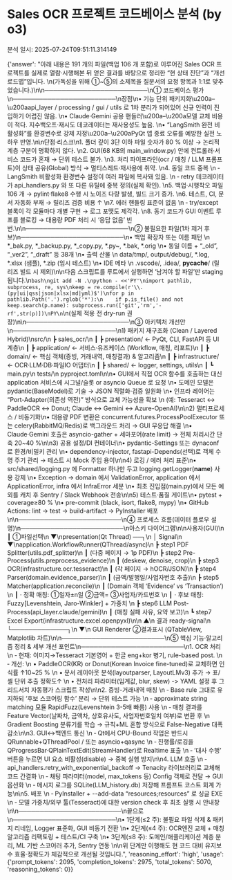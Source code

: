 # Sales OCR 프로젝트 코드베이스 분석 (by o3)

분석 일시: 2025-07-24T09:51:11.314149

{'answer': "아래 내용은 191 개의 파일(백업 106 개 포함)로 이루어진 Sales OCR 프로젝트를 실제로 열람·시행해본 뒤 얻은 결과를 바탕으로 정리한 “현 상태 진단”과 “개선 로드맵”입니다.  \n(가독성을 위해 ①~⑤의 소제목을 질문서의 요청 항목과 1:1로 맞추었습니다.)\n\n────────────────────────\n① 코드베이스 평가\n────────────────────────\n장점\n• 기능 단위 패키지화\u200a–\u200aapi_layer / processing / gui / utils 로 1차 분리가 되어있어 신규 인력이 진입하기 어렵진 않음.  \n• Claude·Gemini 공용 핸들러\u200a–\u200a모델 교체 비용이 적다. 지수백오프·재시도 데코레이터는 재사용성도 높음.  \n• “LangSmith 완전 비활성화”를 환경변수로 강제 지정\u200a–\u200aPyQt 앱 종료 오류를 예방한 실전 노하우 반영.\n\n단점·리스크\n1. 폴더 깊이 3단 이하 파일 숫자가 80 % 이상 → 논리적 계층 구분이 명확하지 않다.  \n2. GUI(68 KB의 main_window.py) 안에 컨트롤러·서비스 코드가 혼재 → 단위 테스트 불가.  \n3. 처리 파이프라인(ocr / 매칭 / LLM 프롬프트)이 상태 공유(Global) 방식 → 멀티스레드·재사용에 취약.  \n4. 동일 코드 중복  \n   ‑ LangSmith 비활성화 환경변수 설정이 여러 파일에 복사돼 있음.  \n   ‑ retry 데코레이터가 api_handlers.py 와 또 다른 유틸에 중복 정의(실제 확인).  \n5. 백업·시행착오 파일 106 개 → pylint·flake8 수행 시 노이즈 다량 발생, 빌드 크기 증가.  \n6. 테스트, CI, 문서 자동화 부재 → 릴리즈 검증 비용 ↑  \n7. 에러 핸들링 표준이 없음  \n   ‑ try/except 블록이 각 모듈마다 개별 구현 → 로그 포맷도 제각각.  \n8. 동기 코드가 GUI 이벤트 루프를 블로킹 → 대용량 PDF 처리 시 ‘응답 없음’ 빈번.\n\n────────────────────────\n② 불필요한 파일(1차 제거 후보)\n────────────────────────\n• 백업 확장자 또는 이름 패턴  \n  *_bak.py, *_backup.py, *_copy.py, *.py~, *.bak, *.orig  \n• 동일 이름 + “_old”, “_ver2”, “_draft” 등 38개  \n• 출력 산물  \n  data/tmp/, output/debug/, *.log, *.xlsx (샘플), *.zip (임시 테스트)  \n• IDE 메타  \n  .vscode/, .idea/, __pycache__/ (릴리즈 빌드 시 제외)\n\n다음 스크립트를 루트에서 실행하면 ‘남겨야 할 파일’만 staging 됩니다.\n```bash\ngit add -N .\npython - <<'PY'\nimport pathlib, subprocess, re, sys\nkeep = re.compile(r'\\.(py|ui|qss|json|xlsx|md|yml)$')\nfor p in pathlib.Path('.').rglob('*'):\n    if p.is_file() and not keep.search(p.name): subprocess.run(['git','rm','-rf',str(p)])\nPY\n```\n(실제 적용 전 dry-run 권장)\n\n────────────────────────\n③ 아키텍처 개선안\n────────────────────────\n1) 패키지 재구조화 (Clean / Layered Hybrid)\nsrc/\n ┣ sales_ocr/\n ┃ ┣ presentation/    ← PyQt, CLI, FastAPI 등 UI 계층\n ┃ ┣ application/     ← 서비스·유즈케이스 (Workflow, 매칭, 리포트)\n ┃ ┣ domain/          ← 핵심 객체(증빙, 거래내역, 매칭결과) & 알고리즘\n ┃ ┣ infrastructure/  ← OCR·LLM·DB·파일IO 어댑터\n ┃ ┣ shared/          ← logger, settings, utils\n ┃ ┗ main.py\n tests/\n pyproject.toml\n\n• GUI에서 직접 OCR 함수를 호출하는 대신 application 서비스에 시그널/슬롯 or asyncio Queue 로 요청  \n• 도메인 모델은 pydantic(BaseModel)로 기술 → JSON 직렬화·검증 일원화  \n• 인프라 레이어는 “Port-Adapter(의존성 역전)” 방식으로 교체 가능성을 확보  \n  (예: Tesseract ↔ PaddleOCR ↔ Donut; Claude ↔ Gemini ↔ Azure-OpenAI)\n\n2) 멀티프로세스 / 비동기화\n• 대용량 PDF 변환은 concurrent.futures.ProcessPoolExecutor 또는 celery(RabbitMQ/Redis)로 백그라운드 처리 → GUI 무응답 해결  \n• Claude·Gemini 호출은 asyncio-gather + 세마포어(rate limit) → 전체 처리시간 단축 20~40 %\n\n3) 공용 설정/DI 컨테이너\n• pydantic-Settings 또는 dynaconf 로 환경/비밀키 관리  \n• dependency-injector, fastapi-Depends(선택)로 객체 수명 주기 관리 → 테스트 시 Mock 주입 용이\n\n4) 로깅 / 에러 처리 표준\n• src/shared/logging.py 에 Formatter 하나만 두고 logging.getLogger(__name__) 사용 강제  \n• Exception → domain 에서 ValidationError, application 에서 ApplicationError, infra 에서 InfraError 세분  \n• 최초 진입점(main.py)에서 모든 예외를 캐치 후 Sentry / Slack Webhook 전송\n\n5) 테스트·품질 게이트\n• pytest + coverage≥80 %  \n• pre-commit (black, isort, flake8, mypy)  \n• GitHub Actions: lint → test → build-artifact → PyInstaller 배포\n\n────────────────────────\n④ 프로세스 흐름(데이터 플로우 설명)\n────────────────────────\n아스키 다이어그램\n\n사용자(GUI)\n ┃ ①파일선택\n ▼\npresentation(Qt Thread)  ──┐\n                           │ Signal\n                           ▼\napplication.WorkflowRunner(QThread/async)\n ┣ step1 PDF Splitter(utils.pdf_splitter)\n ┃     (다중 페이지 → 1p PDF)\n ┣ step2 Pre-Process(utils.preprocess_evidence)\n ┃     (deskew, denoise, crop)\n ┣ step3 OCR(infrastructure.ocr.tesseract)\n ┃     (각 페이지 → hOCR/JSON)\n ┣ step4 Parser(domain.evidence_parser)\n ┃     (금액/발행일/사업자번호 추출)\n ┣ step5 Matcher(application.reconcile)\n ┃     (Domain 객체 ‘Evidence’ vs ‘Transaction’)  \n ┃     · 정확 매칭: ①일자±n일 ②금액= ③사업자/카드번호  \n ┃     · 후보 매칭: Fuzzy[Levenshtein, Jaro-Winkler] + 가중치  \n ┣ step6 LLM Post-Process(api_layer.claude/gemini)\n ┃     (매칭 실패 사유, 요약 보고)\n ┗ step7 Excel Export(infrastructure.excel.openpyxl)\n\n ▲\n 결과 ready-signal\n └─────────────┐\n               ▼\n GUI Renderer ②결과표시 (QTableView, Matplotlib 차트)\n\n────────────────────────\n⑤ 핵심 기능·알고리즘 정리 & 세부 개선 포인트\n────────────────────────\n1. OCR 처리  \n   ‑ 현재: 이미지→Tesseract 기본영어 + 한글 eng+kor 병기, rule-based post.  \n   ‑ 개선:  \n     • PaddleOCR(KR) or Donut(Korean Invoice fine-tuned)로 교체하면 인식률 ↑10~25 %  \n     • 문서 레이아웃 분석(layoutparser, LayoutLMv3) 추가 → 표/셀 단위 추출 정확도↑  \n     • 전처리 파라미터(임계값, blur, skew) -> YAML 설정 후 그리드서치 자동평가 스크립트 작성\n\n2. 증빙-거래내역 매칭  \n   ‑ Base rule 그대로 유지하되 ‘후보 스코어링 함수’ 분리 → 단위 테스트 가능  \n   ‑ approximate string matching 모듈 RapidFuzz(Levenshtein 3-5배 빠름) 사용  \n   ‑ 매칭 결과를 Feature Vector(날짜차, 금액차, 상호유사도, 사업자번호일치 여부)로 변환 후  \n     Gradient Boosting 분류기를 학습 → 규칙+ML 혼합 방식으로 False-Negative 대폭 감소\n\n3. GUI↔백엔드 통신  \n   ‑ Qt에서 CPU-Bound 작업은 반드시 QRunnable+QThreadPool / 또는 asyncio+qasync  \n   ‑ 진행률/로깅을 QProgressBar·QPlainTextEdit(StreamHandler)로 Realtime 표출  \n   ‑ ’대사 수행’ 버튼을 누르면 UI 요소 비활성(disable) → 중복 실행 방지\n\n4. LLM 호출  \n   ‑ api_handlers.retry_with_exponential_backoff → Tenacity 라이브러리로 교체해 코드 간결화  \n   ‑ 채팅 파라미터(model, max_tokens 등) Config 객체로 전달 → GUI 옵션화  \n   ‑ 메시지 로그를 SQLite(LLM_history.db) 저장해 프롬프트 코스트 회계 가능\n\n5. 배포  \n   ‑ PyInstaller + --add-data “resources;resources” 로 싱글 EXE  \n   ‑ 모델 가중치/외부 툴(Tesseract)에 대한 version check 후 최초 실행 시 안내창\n\n────────────────────────\n끝으로\n────────────────────────\n• 1단계(≤2 주): 불필요 파일 삭제 & 패키지 리네임, Logger 표준화, GUI 비동기 전환  \n• 2단계(≤4 주): OCR엔진 교체 + 매칭 알고리즘 리팩토링 + 테스트/CI 구축  \n• 3단계(≤8 주): 도메인/애플리케이션 계층 분리, ML 기반 스코어러 추가, Sentry 연동  \n\n위 단계만 이행해도 현 코드 대비 유지보수 효율·정확도가 체감적으로 개선될 것입니다.", 'reasoning_effort': 'high', 'usage': {'prompt_tokens': 2095, 'completion_tokens': 2975, 'total_tokens': 5070, 'reasoning_tokens': 0}}